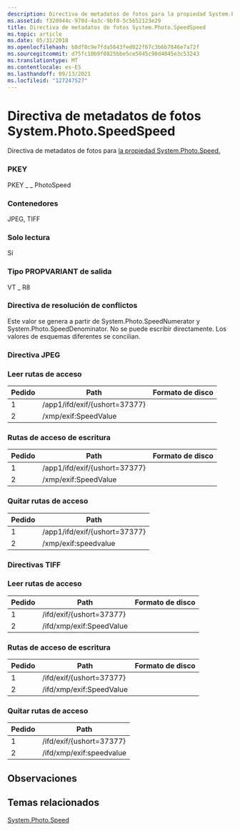 ```yaml
---
description: Directiva de metadatos de fotos para la propiedad System.Photo.Speed.
ms.assetid: f320944c-978d-4a3c-9bf8-5c5652123e29
title: Directiva de metadatos de fotos System.Photo.SpeedSpeed
ms.topic: article
ms.date: 05/31/2018
ms.openlocfilehash: b8df8c9e7fda5643fed022f67c3b6b7846e7a72f
ms.sourcegitcommit: d75fc10b9f0825bbe5ce5045c90d4045e3c53243
ms.translationtype: MT
ms.contentlocale: es-ES
ms.lasthandoff: 09/13/2021
ms.locfileid: "127247527"
---
```

# <a name="systemphotoshutterspeed-photo-metadata-policy"></a>Directiva de metadatos de fotos System.Photo.SpeedSpeed

Directiva de metadatos de fotos para [la propiedad System.Photo.Speed.](../properties/props-system-photo-shutterspeed.md)

### <a name="pkey"></a>PKEY

PKEY \_ \_ PhotoSpeed

### <a name="containers"></a>Contenedores

JPEG, TIFF

### <a name="read-only"></a>Solo lectura

Sí

### <a name="output-propvariant-type"></a>Tipo PROPVARIANT de salida

VT \_ R8

### <a name="conflict-resolution-policy"></a>Directiva de resolución de conflictos

Este valor se genera a partir de System.Photo.SpeedNumerator y System.Photo.SpeedDenominator. No se puede escribir directamente. Los valores de esquemas diferentes se concilian.

### <a name="jpeg-policy"></a>Directiva JPEG

### <a name="read-paths"></a>Leer rutas de acceso



| Pedido | Path                          | Formato de disco |
|-------|-------------------------------|-------------|
| 1     | /app1/ifd/exif/{ushort=37377} |             |
| 2     | /xmp/exif:SpeedValue   |             |



 

### <a name="write-paths"></a>Rutas de acceso de escritura



| Pedido | Path                          | Formato de disco |
|-------|-------------------------------|-------------|
| 1     | /app1/ifd/exif/{ushort=37377} |             |
| 2     | /xmp/exif:SpeedValue   |             |



 

### <a name="remove-paths"></a>Quitar rutas de acceso



| Pedido | Path                          |
|-------|-------------------------------|
| 1     | /app1/ifd/exif/{ushort=37377} |
| 2     | /xmp/exif:speedvalue   |



 

### <a name="tiff-policies"></a>Directivas TIFF

### <a name="read-paths"></a>Leer rutas de acceso



| Pedido | Path                            | Formato de disco |
|-------|---------------------------------|-------------|
| 1     | /ifd/exif/{ushort=37377}        |             |
| 2     | /ifd/xmp/exif:SpeedValue |             |



 

### <a name="write-paths"></a>Rutas de acceso de escritura



| Pedido | Path                            | Formato de disco |
|-------|---------------------------------|-------------|
| 1     | /ifd/exif/{ushort=37377}        |             |
| 2     | /ifd/xmp/exif:SpeedValue |             |



 

### <a name="remove-paths"></a>Quitar rutas de acceso



| Pedido | Path                            |
|-------|---------------------------------|
| 1     | /ifd/exif/{ushort=37377}        |
| 2     | /ifd/xmp/exif:speedvalue |



 

## <a name="remarks"></a>Observaciones

## <a name="related-topics"></a>Temas relacionados

<dl> <dt>

[System.Photo.Speed](../properties/props-system-photo-shutterspeed.md)
</dt> </dl>

 

 
